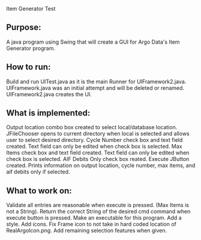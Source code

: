 Item Generator Test

## Purpose: 
A java program using Swing that will create a GUI for Argo Data's Item Generator program.

## How to run:
Build and run UITest.java as it is the main Runner for UIFramework2.java. UIFramework.java was an initial attempt and will be deleted
or renamed. UIFramework2.java creates the UI. 

## What is implemented:
Output location combo box created to select local/database location. JFileChooser opens to
current directory when local is selected and allows user to select desired directory. 
Cycle Number check box and text field created. Text field can only be edited when check box is 
selected.
Max Items check box and text field created. Text field can only be edited when check box is 
selected.
AIF Debits Only check box reated.
Execute JButton created. Prints information on output location, cycle number, max items,
and aif debits only if selected. 

## What to work on: 
Validate all entries are reasonable when execute is pressed. (Max Items is not a String).
Return the correct String of the desired cmd command when execute button is pressed.
Make an executable for this program. 
Add a style. 
Add icons. 
Fix Frame icon to not take in hard coded location of RealArgoIcon.png.
Add remaining selection features when given. 
